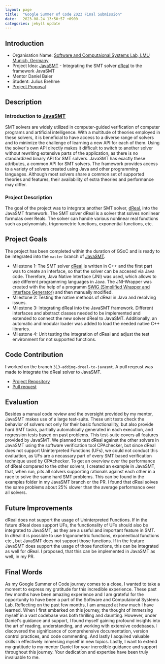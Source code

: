 ```yaml
---
layout: page
title:  "Google Summer of Code 2023 Final Submission"
date:   2023-08-24 13:50:57 +0900
categories: jekyll update
---
```

## Introduction 
- Organisation Name: [Software and Computaional Systems Lab, LMU Munich, Germany](https://www.sosy-lab.org/)
- Project Idea: [JavaSMT](https://github.com/sosy-lab/java-smt) - Integrating the SMT solver [dReal](http://dreal.github.io/) to the framework JavaSMT
- Mentor Daniel Baier
- Student: Julius Brehme
- [Project Proposal](https://www.sosy-lab.org/gsoc/)

## Description
### Introduction to [JavaSMT](https://github.com/sosy-lab/java-smt)
SMT solvers are widely utilized in computer-guided verification of computer programs and artificial intelligence. With a multitude of theories employed in these solvers, it is beneficial to have access to a diverse range of solvers and to minimize the challenge of learning a new API for each of them. Using the solver's own API directly makes it difficult to switch to another solver without rewriting extensive parts of the application, as there is no standardized binary API for SMT solvers.
JavaSMT has exactly these attributes, a common API for SMT solvers. The framework provides access to a variety of solvers created using Java and other programming languages. Although most solvers share a common set of supported theories and features, their availability of extra theories and performance may differ.

### Project Description
The goal of the project was to integrate another SMT solver, [dReal](http://dreal.github.io/), into the JavaSMT framework. The SMT solver dReal is a solver that solves nonlinear formulas over Reals. The solver can handle various nonlinear real functions such as polynomials, trigonometric functions, exponential functions, etc.

## Project Goals
The project has been completed within the duration of GSoC and is ready to be integrated into the `master` branch of [JavaSMT](https://github.com/sosy-lab/java-smt).
- Milestone 1: The SMT solver [dReal](http://dreal.github.io/) is written in C++ and the first part was to create an interface, so that the solver can be accesed via Java code. Therefore, Java Native Interface (JNI) was used, which allows to use different programming languages in Java. The JNI-Wrapper was created with the help of a programm [SWIG (Simplified Wrapper and Interface Generator)](https://www.swig.org/) and then manually modified.
- Milestone 2: Testing the native methods of dReal in Java and resolving issues.
- Milestone 3: Integrating dReal into the JavaSMT framework. Different interfaces and abstract classes needed to be implemented and extended to connect the new solver dReal to JavaSMT. Additionally, an automatic and modular loader was added to load the needed native C++ libraries.
- Milestone 4: Unit testing the integration of dReal and adjust the test environment for not supported functions.

## Code Contribution
I worked on the branch `313-adding-dreal-to-javasmt`. A pull reqeust was made to integrate the dReal solver to JavaSMT.
- [Project Repository](https://github.com/sosy-lab/java-smt)
- [Pull request](https://github.com/sosy-lab/java-smt/pull/328)

## Evaluation
Besides a manual code review and the oversight provided by my mentor, JavaSMT makes use of a large test-suite. These unit tests check the behavior of solvers not only for their basic functionallity, but also provide hard SMT tasks, partially automatically generated in each execution, and regression tests based on past problems. This test-suite covers all features provided by JavaSMT.
We planned to test dReal against the other solvers in JavaSMT using the software verification tool CPAchecker, but since dReal does not support Uninterpreted Functions (UFs), we could not conduct this evaluation, as UFs are a necassary part of every SMT based verification technique used by CPAchecker. 
To get an overview over the performance of dReal compared to the other solvers, I created an example in JavaSMT, that, when run, pits all solvers supporting rationals against each other in a race to solve the same hard SMT problems. This can be found in the examples folder in my JavaSMT branch or the PR. I found that dReal solves the same problems about 25% slower than the average performance over all solvers.  
    
## Future Improvements
dReal does not support the usage of Uninterpreted Functions. If in the future dReal does support UFs, the functionality of UFs should also be integrated to JavaSMT, as they are a useful and important feature in SMT.   
In dReal it is possible to use trigonometric functions, exponentioal functions etc., but JavaSMT does not support those functions. If in the feature JavaSMT does support the usage of those functions, this can be integrated as well for dReal. I proposed, that this can be implemented in JavaSMT as well, in my PR.

## Final Words
As my Google Summer of Code journey comes to a close, I wanted to take a moment to express my gratitude for this incredible experience. These past few months have been amazing experience and I am grateful for the opportunity to have been a part of the Software and Computaional Systems Lab. 
Reflecting on the past few months, I am amazed at how much I have learned. 
When I first embarked on this journey, the thought of immersing myself in a vast codebase was both thrilling and daunting. However, under Daniel's guidance and support, I found myself gaining profound insights into the art of reading, understanding, and working with extensive codebases.
I discovered the significance of comprehensive documentation, version control practices, and code commenting.
And lastly I acquired valuable skills in effectively immersing myself in new topics.
Lastly, I want to extend my gratitude to my mentor Daniel for your incredible guidance and support throughout this journey. Your dedication and expertise have been truly invaluable to me.

